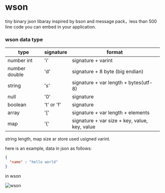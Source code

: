# wson
tiny binary json libaray inspired by bson and message pack，less than 500 line code you can embed in your application.


### wson data type
| type |  signature | format |
| -------- | -------- | -------- |
| number int     | 'i'    | signature + varint    |
| number double    | 'd'   | signature + 8 byte (big endian)|
| string   | 's'   | signature + var length + bytes(utf-8)|
| null    | '0'   |  signature |
| boolean    | 't' or 'f'   | signature |
| array    | '['   | signature + var length + elements|
| map    |  '{'   | signature + var size + key, value, key, value|

string length, map size ar store used usigned varint.

here is an example, data in json as follows:

```json
{
  "name" : "hello world"
}
```

in wson

![wson](https://raw.githubusercontent.com/gubaojian/tson/master/image/TSON.png)
